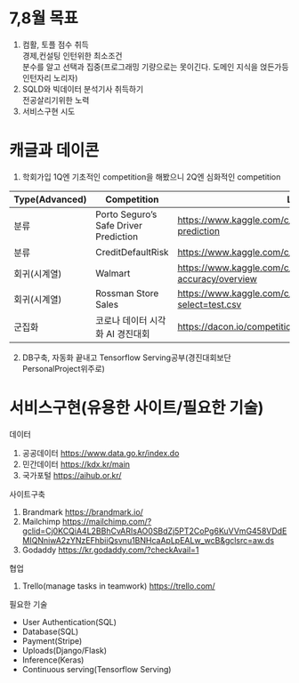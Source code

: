 # 7,8월 목표
1. 컴활, 토플 점수 취득<br>
경제,컨설팅 인턴위한 최소조건<br>
분수를 알고 선택과 집중(프로그래밍 기량으로는 못이긴다. 도메인 지식을 얹든가등 인턴자리 노리자)<br>
2. SQLD와 빅데이터 분석기사 취득하기<br>
전공살리기위한 노력<br>
3. 서비스구현 시도

# 캐글과 데이콘
1. 학회가입
1Q엔 기초적인 competition을 해봤으니 2Q엔 심화적인 competition

Type(Advanced)|Competition|Link
-|-|-
분류|Porto Seguro’s Safe Driver Prediction|https://www.kaggle.com/c/porto-seguro-safe-driver-prediction
분류|CreditDefaultRisk|https://www.kaggle.com/c/home-credit-default-risk
회귀(시계열)|Walmart|https://www.kaggle.com/c/m5-forecasting-accuracy/overview
회귀(시계열)|Rossman Store Sales|https://www.kaggle.com/c/rossmann-store-sales/data?select=test.csv
군집화|코로나 데이터 시각화 AI 경진대회|https://dacon.io/competitions/official/235590/overview/

2. DB구축, 자동화 끝내고 Tensorflow Serving공부(경진대회보단 PersonalProject위주로)

# 서비스구현(유용한 사이트/필요한 기술)
데이터
1. 공공데이터 https://www.data.go.kr/index.do<br>
2. 민간데이터 https://kdx.kr/main<br>
3. 국가포털 https://aihub.or.kr/<br>

사이트구축<br>
1. Brandmark https://brandmark.io/<br>
2. Mailchimp https://mailchimp.com/?gclid=Cj0KCQiA4L2BBhCvARIsAO0SBdZj5PT2CoPg6KuVVmG458VDdEMIQNniwA2zYNzEFhbiiQsvnu1BNHcaApLpEALw_wcB&gclsrc=aw.ds
3. Godaddy https://kr.godaddy.com/?checkAvail=1<br>

협업<br>
1. Trello(manage tasks in teamwork) https://trello.com/<br>

필요한 기술
- User Authentication(SQL)
- Database(SQL)
- Payment(Stripe)
- Uploads(Django/Flask)
- Inference(Keras)
- Continuous serving(Tensorflow Serving)
